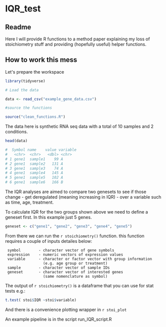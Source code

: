 # IQR_test

## Readme

Here I will provide R functions to a method paper explaining my loss of stoichiometry stuff and providing (hopefully useful) helper functions.

## How to work this mess

Let's prepare the workspace

```r
library(tidyverse)

# Load the data 

data <- read_csv("example_gene_data.csv")

#source the functions

source("clean_functions.R")

```


The data here is synthetic RNA seq data with a total of 10 samples and 2 conditions.


```r
head(data)

#  Symbol name    value variable
#   <chr>  <chr>   <dbl> <chr>   
# 1 gene1  sample1    99 A       
# 2 gene1  sample2   131 A       
# 3 gene1  sample3    74 A       
# 4 gene1  sample4   145 A       
# 5 gene1  sample5   102 A       
# 6 gene1  sample6   166 B 
```

The IQR analyses are aimed to compare two genesets to see if those change - get deregulated (meaning increasing in IQR) - over a variable such as time, age, treatment.

To calculate IQR for the two groups shown above we need to define a geneset first.
In this example just 5 genes.

```r
geneset <- c("gene1", "gene2", "gene3", "gene4", "gene5")
```


From there we can run the `r stoichiometry()` function.
this function requires a couple of inputs detailes below:


     symbol        - character vector of gene symbols
     expression    - numeric vectors of expression values
     variable      - character or factor vector with group information 
                     (e.g. age group or treatment)
     sample        - character vector of sample IDs
     geneset       - character vector of interested genes 
                     (same nomenclature as symbol)

The output of `r stoichiometry()` is a dataframe that you can use for stat tests e.g.:

```r
t.test( stoi$IQR ~stoi$variable)
```

And there is a convenience plotting wrapper in `r stoi_plot`

An example pipeline is in the script run_IQR_script.R

